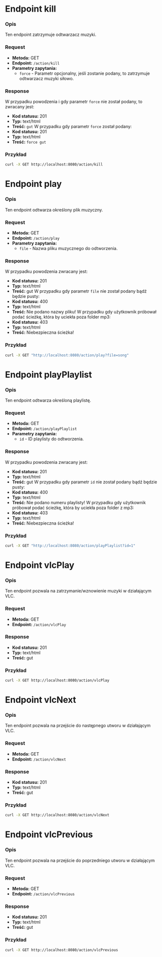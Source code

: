 # Endpoint kill

### Opis

Ten endpoint zatrzymuje odtwarzacz muzyki.

### Request

- **Metoda:** GET
- **Endpoint:** `/action/kill`
- **Parametry zapytania:**
  - `force` - Parametr opcjonalny, jeśli zostanie podany, to zatrzymuje odtwarzacz muzyki siłowo.

### Response
W przypadku powodzenia i gdy parametr `force` nie został podany, to zwracany jest:

- **Kod statusu:** 201
- **Typ:** text/html
- **Treść:** `gut`
W przypadku gdy parametr `force` został podany:
- **Kod statusu:** 201
- **Typ:** text/html
- **Treść:** `force gut`

### Przykład

```bash
curl -X GET http://localhost:8080/action/kill
```

# Endpoint play

### Opis

Ten endpoint odtwarza określony plik muzyczny.

### Request

- **Metoda:** GET
- **Endpoint:** `/action/play`
- **Parametry zapytania:**
  - `file` - Nazwa pliku muzycznego do odtworzenia.

### Response

W przypadku powodzenia zwracany jest:

- **Kod statusu:** 201
- **Typ:** text/html
- **Treść:** gut
W przypadku gdy parametr `file` nie został podany bądź będzie pusty:
- **Kod statusu:** 400
- **Typ:** text/html
- **Treść:** Nie podano nazwy pliku!
W przypadku gdy użytkownik próbował podać ścieżkę, która by uciekła poza folder mp3:
- **Kod statusu:** 403
- **Typ:** text/html
- **Treść:** Niebezpieczna ścieżka!

### Przykład

```bash
curl -X GET "http://localhost:8080/action/play?file=song"
```

# Endpoint playPlaylist

### Opis

Ten endpoint odtwarza określoną playlistę.

### Request

- **Metoda:** GET
- **Endpoint:** `/action/playPlaylist`
- **Parametry zapytania:**
  - `id` - ID playlisty do odtworzenia.

### Response

W przypadku powodzenia zwracany jest:

- **Kod statusu:** 201
- **Typ:** text/html
- **Treść:** gut
W przypadku gdy parametr `id` nie został podany bądź będzie pusty:
- **Kod statusu:** 400
- **Typ:** text/html
- **Treść:** Nie podano numeru playlisty!
W przypadku gdy użytkownik próbował podać ścieżkę, która by uciekła poza folder z mp3:
- **Kod statusu:** 403
- **Typ:** text/html
- **Treść:** Niebezpieczna ścieżka!

### Przykład

```bash
curl -X GET "http://localhost:8080/action/playPlaylist?id=1"
```

# Endpoint vlcPlay

### Opis

Ten endpoint pozwala na zatrzymanie/wznowienie muzyki w działającym VLC.

### Request

- **Metoda:** GET
- **Endpoint:** `/action/vlcPlay`

### Response

- **Kod statusu:** 201
- **Typ:** text/html
- **Treść:** gut

### Przykład

```bash
curl -X GET http://localhost:8080/action/vlcPlay
```

# Endpoint vlcNext

### Opis

Ten endpoint pozwala na przejście do następnego utworu w działającym VLC.
### Request

- **Metoda:** GET
- **Endpoint:** `/action/vlcNext`

### Response

- **Kod statusu:** 201
- **Typ:** text/html
- **Treść:** gut

### Przykład

```bash
curl -X GET http://localhost:8080/action/vlcNext
```

# Endpoint vlcPrevious

### Opis

Ten endpoint pozwala na przejście do poprzedniego utworu w działającym VLC.
### Request

- **Metoda:** GET
- **Endpoint:** `/action/vlcPrevious`

### Response

- **Kod statusu:** 201
- **Typ:** text/html
- **Treść:** gut

### Przykład

```bash
curl -X GET http://localhost:8080/action/vlcPrevious
```
